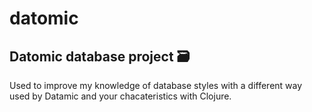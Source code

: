 # datomic

## Datomic database project :card_file_box:


Used to improve my knowledge of database styles with a different way used by Datamic and your chacateristics with Clojure.
